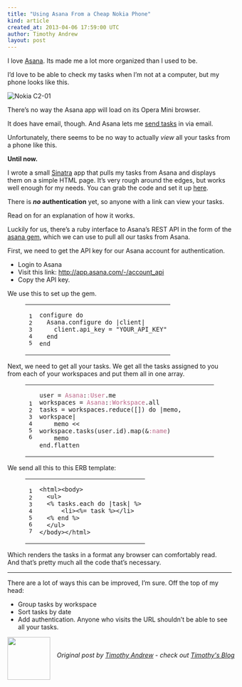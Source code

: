 ```yaml
---
title: "Using Asana From a Cheap Nokia Phone"
kind: article
created_at: 2013-04-06 17:59:00 UTC
author: Timothy Andrew
layout: post
---
```

<p>I love <a href="http://asana.com/">Asana</a>. Its made me a lot more organized than I used to be.</p>

<p>I&#8217;d love to be able to check my tasks when I&#8217;m not at a computer, but my phone looks like this.</p>

<p><img src="http://blog.timothyandrew.net/images/c2-01.jpg" alt="Nokia C2-01" /></p>

<p>There&#8217;s no way the Asana app will load on its Opera Mini browser.</p>

<p>It does have email, though. And Asana lets me <a href="http://asana.com/guide/tags-email/email-basics">send tasks</a> in via email.</p>

<p>Unfortunately, there seems to be no way to actually <em>view</em> all your tasks from a phone like this.</p>

<p><strong>Until now.</strong></p>

<p>I wrote a small <a href="http://sinatrarb.com/">Sinatra</a> app that pulls my tasks from Asana and displays them on a simple HTML page. It&#8217;s very rough around the edges, but works well enough for my needs. You can grab the code and set it up <a href="http://github.com/timothyandrew/asana-light">here</a>.</p>

<p>There is <strong><em>no</em> authentication</strong> yet, so anyone with a link can view your tasks.</p>

<p>Read on for an explanation of how it works.</p>

<!-- more -->


<p>Luckily for us, there&#8217;s a ruby interface to Asana&#8217;s REST API in the form of the <a href="http://github.com/rbright/asana">asana gem</a>, which we can use to pull all our tasks from Asana.</p>

<p>First, we need to get the API key for our Asana account for authentication.</p>

<ul>
<li>Login to Asana</li>
<li>Visit this link: <a href="http://app.asana.com/-/account_api">http://app.asana.com/-/account_api</a></li>
<li>Copy the API key.</li>
</ul>


<p>We use this to set up the gem.</p>

<figure class='code'><figcaption><span></span></figcaption><div class="highlight"><table><tr><td class="gutter"><pre class="line-numbers"><span class='line-number'>1</span>
<span class='line-number'>2</span>
<span class='line-number'>3</span>
<span class='line-number'>4</span>
<span class='line-number'>5</span>
</pre></td><td class='code'><pre><code class='ruby'><span class='line'><span class="n">configure</span> <span class="k">do</span>
</span><span class='line'>  <span class="no">Asana</span><span class="o">.</span><span class="n">configure</span> <span class="k">do</span> <span class="o">|</span><span class="n">client</span><span class="o">|</span>
</span><span class='line'>    <span class="n">client</span><span class="o">.</span><span class="n">api_key</span> <span class="o">=</span> <span class="s2">&quot;YOUR_API_KEY&quot;</span>
</span><span class='line'>  <span class="k">end</span>
</span><span class='line'><span class="k">end</span>
</span></code></pre></td></tr></table></div></figure>


<p>Next, we need to get all your tasks. We get all the tasks assigned to you from each of your workspaces and put them all in one array.</p>

<figure class='code'><figcaption><span></span></figcaption><div class="highlight"><table><tr><td class="gutter"><pre class="line-numbers"><span class='line-number'>1</span>
<span class='line-number'>2</span>
<span class='line-number'>3</span>
<span class='line-number'>4</span>
<span class='line-number'>5</span>
<span class='line-number'>6</span>
</pre></td><td class='code'><pre><code class='ruby'><span class='line'><span class="n">user</span> <span class="o">=</span> <span class="ss">Asana</span><span class="p">:</span><span class="ss">:User</span><span class="o">.</span><span class="n">me</span>
</span><span class='line'><span class="n">workspaces</span> <span class="o">=</span> <span class="ss">Asana</span><span class="p">:</span><span class="ss">:Workspace</span><span class="o">.</span><span class="n">all</span>
</span><span class='line'><span class="n">tasks</span> <span class="o">=</span> <span class="n">workspaces</span><span class="o">.</span><span class="n">reduce</span><span class="p">(</span><span class="o">[]</span><span class="p">)</span> <span class="k">do</span> <span class="o">|</span><span class="n">memo</span><span class="p">,</span> <span class="n">workspace</span><span class="o">|</span>
</span><span class='line'>    <span class="n">memo</span> <span class="o">&lt;&lt;</span> <span class="n">workspace</span><span class="o">.</span><span class="n">tasks</span><span class="p">(</span><span class="n">user</span><span class="o">.</span><span class="n">id</span><span class="p">)</span><span class="o">.</span><span class="n">map</span><span class="p">(</span><span class="o">&amp;</span><span class="ss">:name</span><span class="p">)</span>
</span><span class='line'>    <span class="n">memo</span>
</span><span class='line'><span class="k">end</span><span class="o">.</span><span class="n">flatten</span>
</span></code></pre></td></tr></table></div></figure>


<p>We send all this to this ERB template:</p>

<figure class='code'><figcaption><span></span></figcaption><div class="highlight"><table><tr><td class="gutter"><pre class="line-numbers"><span class='line-number'>1</span>
<span class='line-number'>2</span>
<span class='line-number'>3</span>
<span class='line-number'>4</span>
<span class='line-number'>5</span>
<span class='line-number'>6</span>
<span class='line-number'>7</span>
</pre></td><td class='code'><pre><code class='erb'><span class='line'><span class="x">&lt;html&gt;&lt;body&gt;</span>
</span><span class='line'><span class="x">  &lt;ul&gt;</span>
</span><span class='line'><span class="x">  </span><span class="cp">&lt;%</span> <span class="n">tasks</span><span class="o">.</span><span class="n">each</span> <span class="k">do</span> <span class="o">|</span><span class="n">task</span><span class="o">|</span> <span class="cp">%&gt;</span><span class="x"></span>
</span><span class='line'><span class="x">      &lt;li&gt;</span><span class="cp">&lt;%=</span> <span class="n">task</span> <span class="cp">%&gt;</span><span class="x">&lt;/li&gt;</span>
</span><span class='line'><span class="x">  </span><span class="cp">&lt;%</span> <span class="k">end</span> <span class="cp">%&gt;</span><span class="x"></span>
</span><span class='line'><span class="x">  &lt;/ul&gt;</span>
</span><span class='line'><span class="x">&lt;/body&gt;&lt;/html&gt;</span>
</span></code></pre></td></tr></table></div></figure>


<p>Which renders the tasks in a format any browser can comfortably read.<br/>
And that&#8217;s pretty much all the code that&#8217;s necessary.</p>

<hr />

<p>There are a lot of ways this can be improved, I&#8217;m sure. Off the top of my head:</p>

<ul>
<li>Group tasks by workspace</li>
<li>Sort tasks by date</li>
<li>Add authentication. Anyone who visits the URL shouldn&#8217;t be able to see all your tasks.</li>
</ul><div class="author">
  <img src="http://nilenso.com/people/timothy-200.jpg" style="width: 96px; height: 96;">
  <span style="position: absolute; padding: 32px 15px;">
    <i>Original post by <a href="http://twitter.com/">Timothy Andrew</a> - check out <a href="http://blog.timothyandrew.net/">Timothy's Blog</a></i>
  </span>
</div>
